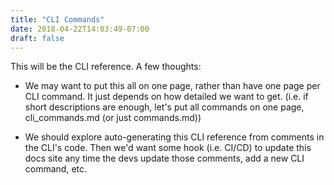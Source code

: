 ```yaml
---
title: "CLI Commands"
date: 2018-04-22T14:03:49-07:00
draft: false
---
```


This will be the CLI reference. A few thoughts:

* We may want to put this all on one page, rather than have one page per CLI command. It just depends on how detailed we want to get. (i.e. if short descriptions are enough, let's put all commands on one page, cli_commands.md (or just commands.md))

* We should explore auto-generating this CLI reference from comments in the CLI's code. Then we'd want some hook (i.e. CI/CD) to update this docs site any time the devs update those comments, add a new CLI command, etc.

